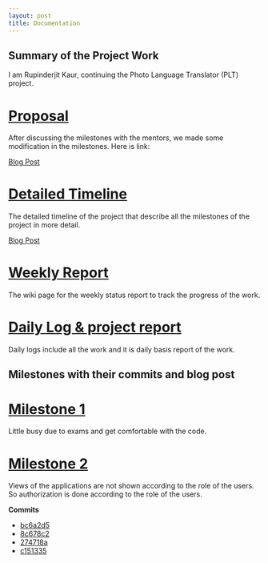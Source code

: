 ```yaml
---
layout: post
title: Documentation
---
```


## Summary of the Project Work ##

I am Rupinderjit Kaur, continuing the Photo Language Translator (PLT) project. 

# [Proposal](https://docs.google.com/document/d/17sN3IP84M-_FW9bEgagUnCg2pg4qplS-yNG9KE_9xfc/edit?usp=sharing) #

After discussing the milestones with the mentors, we made some modification in the milestones. Here is link:

[Blog Post](http://rupinderwadali.github.io/GSoC_Proposal/)

# [Detailed Timeline](https://docs.google.com/document/d/17sN3IP84M-_FW9bEgagUnCg2pg4qplS-yNG9KE_9xfc/edit?usp=sharing) #

The detailed timeline of the project that describe all the milestones of the project in more detail.

[Blog Post](http://rupinderwadali.github.io/timeline/)

# [Weekly Report](http://systers.org/systers-dev/doku.php/rupinderjit_kaur) #

The wiki page for the weekly status report to track the progress of the work.

# [Daily Log & project report](https://docs.google.com/document/d/1vUf_Rd2SZuHn7RYSCId2TwtdTz8B8womrbTd3jUKvmM/edit?usp=sharing) #

Daily logs include all the work and it is daily basis report of the work.

## Milestones with their commits and blog post ##

# [Milestone 1](http://rupinderwadali.github.io/code_review/) #

Little busy due to exams and get comfortable with the code.

# [Milestone 2](https://github.com/systers/language-translation/pull/139) #

Views of the applications are not shown according to the role of the users. So authorization is done according to the role of the users.

**Commits**

* [bc6a2d5](https://github.com/systers/language-translation/pull/139/commits/bc6a2d5a7494a78eed3671f549c60e32a05446c1)
* [8c678c2](https://github.com/systers/language-translation/pull/139/commits/8c678c26518dd87b67479f74403577a3f9683b95)
* [274718a](https://github.com/systers/language-translation/pull/139/commits/274718ae385fbff0f4d2faf18e9c421a09fa751c)
* [c151335](https://github.com/systers/language-translation/pull/139/commits/c15133509f3bff2b8d7172d316418754d45651b3)


